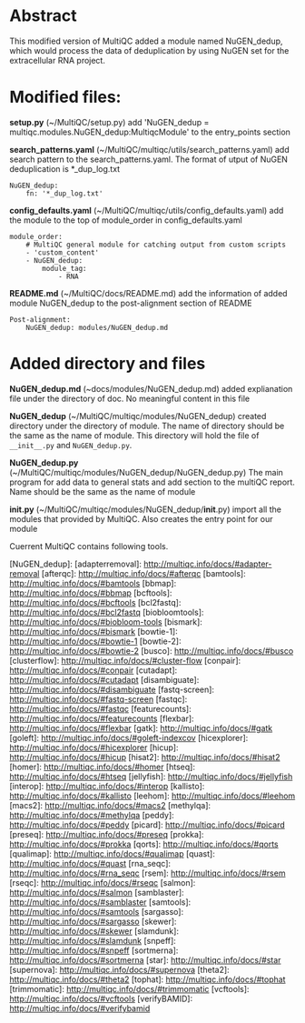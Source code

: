 # Abstract
This modified version of MultiQC added a module named NuGEN_dedup, which would process the data of deduplication by using NuGEN set for the extracellular RNA project.

# Modified files:
**setup.py** (~/MultiQC/setup.py)   add 'NuGEN_dedup = multiqc.modules.NuGEN_dedup:MultiqcModule' to the entry_points section


**search_patterns.yaml**  (~/MultiQC/multiqc/utils/search_patterns.yaml)   add search pattern to the search_patterns.yaml. The format of utput of NuGEN deduplication is *_dup_log.txt
```
NuGEN_dedup:
    fn: '*_dup_log.txt'
```

**config_defaults.yaml** (~/MultiQC/multiqc/utils/config_defaults.yaml)   add the module to the top of module_order in config_defaults.yaml
```
module_order:
    # MultiQC general module for catching output from custom scripts
    - 'custom_content'
    - NuGEN_dedup:
        module_tag:
            - RNA
```

**README.md** (~/MultiQC/docs/README.md)   add the information of added module NuGEN_dedup to the post-alignment section of README
```
Post-alignment:
    NuGEN_dedup: modules/NuGEN_dedup.md
```

# Added directory and files
**NuGEN_dedup.md** (~docs/modules/NuGEN_dedup.md)   added explianation file under the directory of doc. No meaningful content in this file

**NuGEN_dedup** (~/MultiQC/multiqc/modules/NuGEN_dedup) created directory under the directory of module. The name of directory should be the same as the name of module. This directory will hold the file of ```__init__.py``` and ```NuGEN_dedup.py```.

**NuGEN_dedup.py** (~/MultiQC/multiqc/modules/NuGEN_dedup/NuGEN_dedup.py)   The main program for add data to general stats and add section to the multiQC report. Name should be the same as the name of module

**__init__.py** (~/MultiQC/multiqc/modules/NuGEN_dedup/__init__.py)   import all the modules that provided by MultiQC. Also creates the entry point for our module

Cuerrent MultiQC contains following tools. 

[NuGEN_dedup]:
[adapterremoval]: http://multiqc.info/docs/#adapter-removal
[afterqc]:        http://multiqc.info/docs/#afterqc
[bamtools]:       http://multiqc.info/docs/#bamtools
[bbmap]:          http://multiqc.info/docs/#bbmap
[bcftools]:       http://multiqc.info/docs/#bcftools
[bcl2fastq]:      http://multiqc.info/docs/#bcl2fastq
[biobloomtools]:  http://multiqc.info/docs/#biobloom-tools
[bismark]:        http://multiqc.info/docs/#bismark
[bowtie-1]:       http://multiqc.info/docs/#bowtie-1
[bowtie-2]:       http://multiqc.info/docs/#bowtie-2
[busco]:          http://multiqc.info/docs/#busco
[clusterflow]:    http://multiqc.info/docs/#cluster-flow
[conpair]:        http://multiqc.info/docs/#conpair
[cutadapt]:       http://multiqc.info/docs/#cutadapt
[disambiguate]:   http://multiqc.info/docs/#disambiguate
[fastq-screen]:   http://multiqc.info/docs/#fastq-screen
[fastqc]:         http://multiqc.info/docs/#fastqc
[featurecounts]:  http://multiqc.info/docs/#featurecounts
[flexbar]:        http://multiqc.info/docs/#flexbar
[gatk]:           http://multiqc.info/docs/#gatk
[goleft]:         http://multiqc.info/docs/#goleft-indexcov
[hicexplorer]:    http://multiqc.info/docs/#hicexplorer
[hicup]:          http://multiqc.info/docs/#hicup
[hisat2]:         http://multiqc.info/docs/#hisat2
[homer]:          http://multiqc.info/docs/#homer
[htseq]:          http://multiqc.info/docs/#htseq
[jellyfish]:      http://multiqc.info/docs/#jellyfish
[interop]:        http://multiqc.info/docs/#interop
[kallisto]:       http://multiqc.info/docs/#kallisto
[leehom]:         http://multiqc.info/docs/#leehom
[macs2]:          http://multiqc.info/docs/#macs2
[methylqa]:       http://multiqc.info/docs/#methylqa
[peddy]:          http://multiqc.info/docs/#peddy
[picard]:         http://multiqc.info/docs/#picard
[preseq]:         http://multiqc.info/docs/#preseq
[prokka]:         http://multiqc.info/docs/#prokka
[qorts]:          http://multiqc.info/docs/#qorts
[qualimap]:       http://multiqc.info/docs/#qualimap
[quast]:          http://multiqc.info/docs/#quast
[rna_seqc]:       http://multiqc.info/docs/#rna_seqc
[rsem]:           http://multiqc.info/docs/#rsem
[rseqc]:          http://multiqc.info/docs/#rseqc
[salmon]:         http://multiqc.info/docs/#salmon
[samblaster]:     http://multiqc.info/docs/#samblaster
[samtools]:       http://multiqc.info/docs/#samtools
[sargasso]:       http://multiqc.info/docs/#sargasso
[skewer]:         http://multiqc.info/docs/#skewer
[slamdunk]:       http://multiqc.info/docs/#slamdunk
[snpeff]:         http://multiqc.info/docs/#snpeff
[sortmerna]:      http://multiqc.info/docs/#sortmerna
[star]:           http://multiqc.info/docs/#star
[supernova]:      http://multiqc.info/docs/#supernova
[theta2]:         http://multiqc.info/docs/#theta2
[tophat]:         http://multiqc.info/docs/#tophat
[trimmomatic]:    http://multiqc.info/docs/#trimmomatic
[vcftools]:       http://multiqc.info/docs/#vcftools
[verifyBAMID]:    http://multiqc.info/docs/#verifybamid
